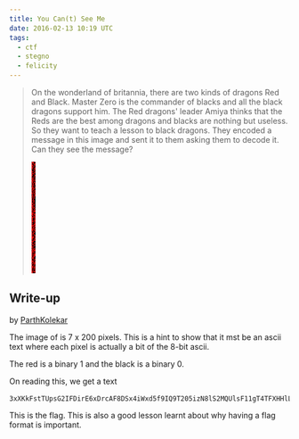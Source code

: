 ```yaml
---
title: You Can(t) See Me
date: 2016-02-13 10:19 UTC
tags:
  - ctf
  - stegno
  - felicity
---
```


> On the wonderland of britannia, there are two kinds of dragons Red and Black.
> Master Zero is the commander of blacks and all the black dragons support him. 
> The Red dragons' leader Amiya thinks that the Reds are the best among dragons and blacks are nothing but useless.
> So they want to teach a lesson to black dragons. They encoded a message in 
> this image and sent it to them asking them to decode it. Can they see the message?
>
> ![Attached Image](2016-02-13-you-can-t-see-me/color.png)

## Write-up

by [ParthKolekar](https://github.com/ParthKolekar)

The image of is 7 x 200 pixels. This is a hint to show that it mst be an ascii text where
each pixel is actually a bit of the 8-bit ascii. 

The red is a binary 1 and the black is a binary 0.

On reading this, we get a text 

    3xXKkFstTUpsG2IFDirE6xDrcAF8DSx4iWxd5f9IQ9T205izN8lS2MQUlsF11gT4TFXHHlLHVHprNTtrh6lURfdUW7Lpuzgu1VKzwb1bg1oq6Ae3GnykkLZZsnze3HVLxHlfCYtzyrcV2Oxp0Gb0Z2ELphR4Oxo7TyvHCuWKWlN8t8KIfHysZK7jBNPu6wRVEUPIwVra

This is the flag. This is also a good lesson learnt about why having a flag format is important.
